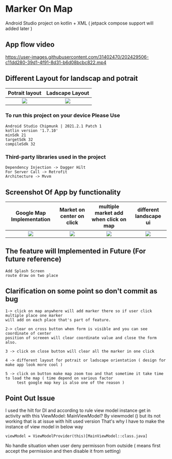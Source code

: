 # Marker On Map
Android Studio project on kotlin + XML ( jetpack compose support will added later )

## App flow video
https://user-images.githubusercontent.com/31402470/202429506-c11dd280-39d1-4f91-8d31-b6d08bcbc822.mp4

## Different Layout for landscap and potrait 
Potrait layout   |  Ladscape Layout 
:-------------------------:|:-------------------------: 
![](https://user-images.githubusercontent.com/31402470/202425012-2015f887-2961-42e0-9072-75ed5a16e82f.png) |  ![](https://user-images.githubusercontent.com/31402470/202423886-2bd8e3ee-da6c-4a59-83a0-a6bbfb21bacc.png) | 


### To run this project on your device Please Use

    Android Studio Chipmunk | 2021.2.1 Patch 1
    kotlin version '1.7.10'
    minSdk 21
    targetSdk 32
    compileSdk 32

### Third-party libraries used in the project

    Dependency Injection -> Dagger Hilt
    For Server Call -> Retrofit
    Architecture -> Mvvm

## Screenshot Of App by functionality 
Google Map Implementation   |  Market on center on click  | multiple market add when click on map | different landscape ui 
:-------------------------:|:-------------------------: | :-------------------------: | :-------------------------:
![](https://user-images.githubusercontent.com/31402470/202425030-b963f1f3-32be-42d9-92a2-89af2d776407.png) | ![](https://user-images.githubusercontent.com/31402470/202425012-2015f887-2961-42e0-9072-75ed5a16e82f.png) | ![](https://user-images.githubusercontent.com/31402470/202423875-73886848-c9e9-432a-ae5f-37a7ef311637.png)  |  ![](https://user-images.githubusercontent.com/31402470/202423886-2bd8e3ee-da6c-4a59-83a0-a6bbfb21bacc.png) | 


## The feature will Implemented in Future (For future reference)
    Add Splash Screen
    route draw on two place


## Clarification on some point so don't commit as bug
    1-> click on map anywhere will add marker there so if user click multiple place one marker
    will add on each place that's part of feature.

    2-> clear on cross button when form is visible and you can see coordinate of center
    position of screeen will clear coordinate value and close the form also.
    
    3 -> click on close button will clear all the marker in one click
    
    4 -> different layout for potrait or ladscape orientation ( design for make app look more cool )

    5 -> click on button make map zoom too and that sometime it take time to load the map ( time depend on various factor
         test google map key is also one of the reason )


## Point Out Issue
I used the hilt for DI and according to rule view model instance get in activity with this
ViewModel: MainViewModel? By viewmodel () but its not working that is at issue with hilt used version
That's why I have to make the instance of view model in below way

    viewModel = ViewModelProvider(this)[MainViewModel::class.java]

No handle situation when user deny permisson from outside ( means first accept the
permission and then disable it from setting) 
